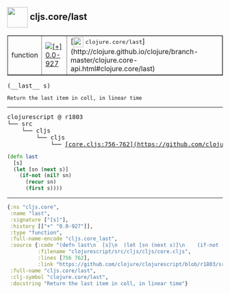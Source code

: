 ## <img width="48px" valign="middle" src="http://i.imgur.com/Hi20huC.png"> cljs.core/last

 <table border="1">
<tr>
<td>function</td>
<td><a href="https://github.com/cljsinfo/api-refs/tree/0.0-927"><img valign="middle" alt="[+] 0.0-927" src="https://img.shields.io/badge/+-0.0--927-lightgrey.svg"></a> </td>
<td>
[<img height="24px" valign="middle" src="http://i.imgur.com/1GjPKvB.png"> <samp>clojure.core/last</samp>](http://clojure.github.io/clojure/branch-master/clojure.core-api.html#clojure.core/last)
</td>
</tr>
</table>

 <samp>
(__last__ s)<br>
</samp>

```
Return the last item in coll, in linear time
```

---

 <pre>
clojurescript @ r1803
└── src
    └── cljs
        └── cljs
            └── <ins>[core.cljs:756-762](https://github.com/clojure/clojurescript/blob/r1803/src/cljs/cljs/core.cljs#L756-L762)</ins>
</pre>

```clj
(defn last
  [s]
  (let [sn (next s)]
    (if-not (nil? sn)
      (recur sn)
      (first s))))
```


---

```clj
{:ns "cljs.core",
 :name "last",
 :signature ["[s]"],
 :history [["+" "0.0-927"]],
 :type "function",
 :full-name-encode "cljs.core_last",
 :source {:code "(defn last\n  [s]\n  (let [sn (next s)]\n    (if-not (nil? sn)\n      (recur sn)\n      (first s))))",
          :filename "clojurescript/src/cljs/cljs/core.cljs",
          :lines [756 762],
          :link "https://github.com/clojure/clojurescript/blob/r1803/src/cljs/cljs/core.cljs#L756-L762"},
 :full-name "cljs.core/last",
 :clj-symbol "clojure.core/last",
 :docstring "Return the last item in coll, in linear time"}

```
